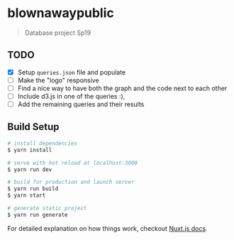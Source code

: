 # blownawaypublic

> Database project Sp19

## TODO
- [x] Setup `queries.json` file and populate
- [ ] Make the "logo" responsive
- [ ] Find a nice way to have both the graph and the code next to each other
- [ ] Include d3.js in one of the queries :),
- [ ] Add the remaining queries and their results

## Build Setup

``` bash
# install dependencies
$ yarn install

# serve with hot reload at localhost:3000
$ yarn run dev

# build for production and launch server
$ yarn run build
$ yarn start

# generate static project
$ yarn run generate
```

For detailed explanation on how things work, checkout [Nuxt.js docs](https://nuxtjs.org).
